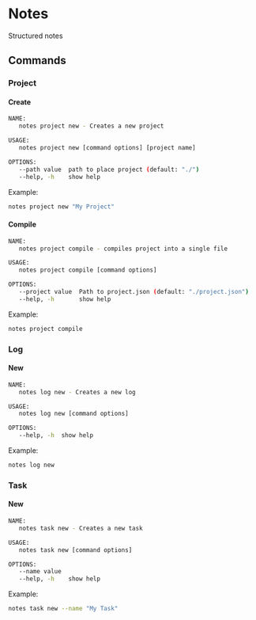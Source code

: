 # Notes

Structured notes

## Commands

### Project

#### Create

```bash
NAME:
   notes project new - Creates a new project

USAGE:
   notes project new [command options] [project name]

OPTIONS:
   --path value  path to place project (default: "./")
   --help, -h    show help
```

Example: 

```bash 
notes project new "My Project"
```

#### Compile

```bash
NAME:
   notes project compile - compiles project into a single file

USAGE:
   notes project compile [command options]

OPTIONS:
   --project value  Path to project.json (default: "./project.json")
   --help, -h       show help
```

Example: 

```bash 
notes project compile
```

### Log

#### New

```bash
NAME:
   notes log new - Creates a new log

USAGE:
   notes log new [command options]

OPTIONS:
   --help, -h  show help
```

Example: 

```bash 
notes log new
```

### Task

#### New

```bash
NAME:
   notes task new - Creates a new task

USAGE:
   notes task new [command options]

OPTIONS:
   --name value
   --help, -h    show help
```

Example: 

```bash 
notes task new --name "My Task"
```